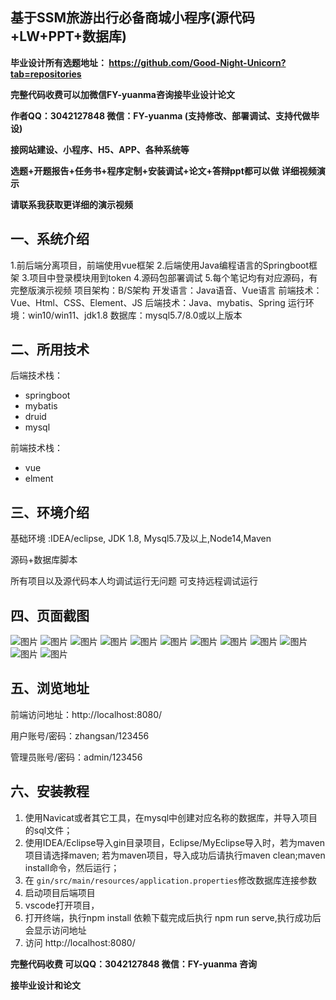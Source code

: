 ## 基于SSM旅游出行必备商城小程序(源代码+LW+PPT+数据库)
**毕业设计所有选题地址： https://github.com/Good-Night-Unicorn?tab=repositories**

**完整代码收费可以加微信FY-yuanma咨询接毕业设计论文**

**作者QQ：3042127848 微信：FY-yuanma (支持修改、部署调试、支持代做毕设)**

**接网站建设、小程序、H5、APP、各种系统等**

**选题+开题报告+任务书+程序定制+安装调试+论文+答辩ppt都可以做**
**详细视频演示**

**请联系我获取更详细的演示视频**

## 一、系统介绍

1.前后端分离项目，前端使用vue框架
2.后端使用Java编程语言的Springboot框架
3.项目中登录模块用到token
4.源码包部署调试
5.每个笔记均有对应源码，有完整版演示视频
项目架构：B/S架构
开发语言：Java语音、Vue语言
前端技术：Vue、Html、CSS、Element、JS
后端技术：Java、mybatis、Spring
运行环境：win10/win11、jdk1.8
数据库：mysql5.7/8.0或以上版本

## 二、所用技术

后端技术栈：

- springboot
- mybatis
- druid
- mysql

前端技术栈：

- vue
- elment



## 三、环境介绍

基础环境 :IDEA/eclipse, JDK 1.8, Mysql5.7及以上,Node14,Maven

源码+数据库脚本

所有项目以及源代码本人均调试运行无问题 可支持远程调试运行

## 四、页面截图
![图片](https://github.com/user-attachments/assets/fb9cfe26-d3f1-46aa-b029-c164e3986b9e)
![图片](https://github.com/user-attachments/assets/98d59929-e2f5-4e74-9ff6-60e812290ae1)
![图片](https://github.com/user-attachments/assets/4646af66-9109-4611-a9be-41f05e96e9c5)
![图片](https://github.com/user-attachments/assets/2057f3bf-5293-407c-a19b-3b458a779855)
![图片](https://github.com/user-attachments/assets/74dc86da-ed59-48fc-b8b4-10ab0f2f5913)
![图片](https://github.com/user-attachments/assets/65edfbab-1def-4dee-9919-521143f51503)
![图片](https://github.com/user-attachments/assets/2824a3db-7657-44fd-8d9a-3db74573796e)
![图片](https://github.com/user-attachments/assets/69b2a175-b7fd-45c5-91f5-e96701d63dc8)
![图片](https://github.com/user-attachments/assets/6e68c699-9f1d-47ca-92f5-7bdf7444ec5b)
![图片](https://github.com/user-attachments/assets/ef036373-6d68-4988-8599-f1a6e0510bdb)
![图片](https://github.com/user-attachments/assets/4926c974-3e67-4f2e-ab82-a6447ec91250)
![图片](https://github.com/user-attachments/assets/726d17f2-f154-419c-8f9d-a4b101d6b938)



## 五、浏览地址

前端访问地址：http://localhost:8080/

用户账号/密码：zhangsan/123456

管理员账号/密码：admin/123456  

## 六、安装教程

1. 使用Navicat或者其它工具，在mysql中创建对应名称的数据库，并导入项目的sql文件；
2. 使用IDEA/Eclipse导入gin目录项目，Eclipse/MyEclipse导入时，若为maven项目请选择maven;
   若为maven项目，导入成功后请执行maven clean;maven install命令，然后运行；
3. 在 `gin/src/main/resources/application.properties`修改数据库连接参数
4. 启动项目后端项目 
5. vscode打开项目，
6. 打开终端，执行npm install 依赖下载完成后执行 npm run serve,执行成功后会显示访问地址
7. 访问  http://localhost:8080/

**完整代码收费  可以QQ：3042127848 微信：FY-yuanma 咨询**

**接毕业设计和论文**
